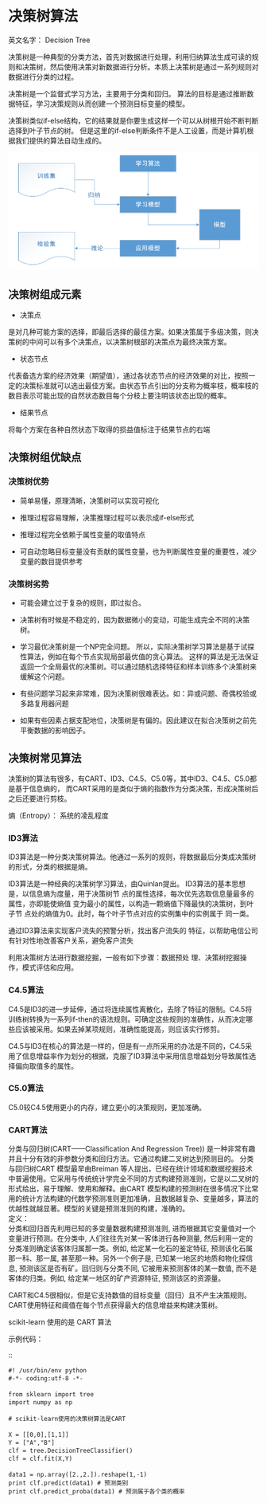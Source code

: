 # 决策树算法

英文名字： Decision Tree

决策树是一种典型的分类方法，首先对数据进行处理，利用归纳算法生成可读的规则和决策树，然后使用决策对新数据进行分析。本质上决策树是通过一系列规则对数据进行分类的过程。

决策树是一个监督式学习方法，主要用于分类和回归。
算法的目标是通过推断数据特征，学习决策规则从而创建一个预测目标变量的模型。

决策树类似if-else结构，它的结果就是你要生成这样一个可以从树根开始不断判断选择到叶子节点的树。
但是这里的if-else判断条件不是人工设置，而是计算机根据我们提供的算法自动生成的。

![images/20170619_1_dtree_1.png](images/20170619_1_dtree_1.png)

## 决策树组成元素

* 决策点       

是对几种可能方案的选择，即最后选择的最佳方案。如果决策属于多级决策，则决策树的中间可以有多个决策点，以决策树根部的决策点为最终决策方案。            
 
* 状态节点                     

代表备选方案的经济效果（期望值），通过各状态节点的经济效果的对比，按照一定的决策标准就可以选出最佳方案。由状态节点引出的分支称为概率枝，概率枝的数目表示可能出现的自然状态数目每个分枝上要注明该状态出现的概率。 

* 结果节点     

将每个方案在各种自然状态下取得的损益值标注于结果节点的右端


## 决策树组优缺点

### 决策树优势

* 简单易懂，原理清晰，决策树可以实现可视化

* 推理过程容易理解，决策推理过程可以表示成if-else形式

* 推理过程完全依赖于属性变量的取值特点

* 可自动忽略目标变量没有贡献的属性变量，也为判断属性变量的重要性，减少变量的数目提供参考


### 决策树劣势

* 可能会建立过于复杂的规则，即过拟合。
* 决策树有时候是不稳定的，因为数据微小的变动，可能生成完全不同的决策树。 
* 学习最优决策树是一个NP完全问题。
    所以，实际决策树学习算法是基于试探性算法，例如在每个节点实现局部最优值的贪心算法。
    这样的算法是无法保证返回一个全局最优的决策树。可以通过随机选择特征和样本训练多个决策树来缓解这个问题。
    
* 有些问题学习起来非常难，因为决策树很难表达。如：异或问题、奇偶校验或多路复用器问题
* 如果有些因素占据支配地位，决策树是有偏的。因此建议在拟合决策树之前先平衡数据的影响因子。

## 决策树常见算法

决策树的算法有很多，有CART、ID3、C4.5、C5.0等，其中ID3、C4.5、C5.0都是基于信息熵的，
而CART采用的是类似于熵的指数作为分类决策，形成决策树后之后还要进行剪枝。

熵（Entropy）： 系统的凌乱程度

### ID3算法

ID3算法是一种分类决策树算法。他通过一系列的规则，将数据最后分类成决策树的形式，分类的根据是熵。

ID3算法是一种经典的决策树学习算法，由Quinlan提出。
ID3算法的基本思想是，以信息熵为度量，用于决策树节
点的属性选择，每次优先选取信息量最多的属性，亦即能使熵值
变为最小的属性，以构造一颗熵值下降最快的决策树，到叶子节
点处的熵值为0。此时，每个叶子节点对应的实例集中的实例属于
同一类。


通过ID3算法来实现客户流失的预警分析，找出客户流失的
特征，以帮助电信公司有针对性地改善客户关系，避免客户流失

利用决策树方法进行数据挖掘，一般有如下步骤：数据预处
理、决策树挖掘操作，模式评估和应用。 


### C4.5算法

C4.5是ID3的进一步延伸，通过将连续属性离散化，去除了特征的限制。C4.5将训练树转换为一系列if-then的语法规则。可确定这些规则的准确性，从而决定哪些应该被采用。如果去掉某项规则，准确性能提高，则应该实行修剪。

C4.5与ID3在核心的算法是一样的，但是有一点所采用的办法是不同的，C4.5采用了信息增益率作为划分的根据，克服了ID3算法中采用信息增益划分导致属性选择偏向取值多的属性。


### C5.0算法

C5.0较C4.5使用更小的内存，建立更小的决策规则，更加准确。

### CART算法


分类与回归树(CART——Classification And Regression Tree)) 是一种非常有趣并且十分有效的非参数分类和回归方法。它通过构建二叉树达到预测目的。
分类与回归树CART 模型最早由Breiman 等人提出，已经在统计领域和数据挖掘技术中普遍使用。它采用与传统统计学完全不同的方式构建预测准则，它是以二叉树的形式给出，易于理解、使用和解释。由CART 模型构建的预测树在很多情况下比常用的统计方法构建的代数学预测准则更加准确，且数据越复杂、变量越多，算法的优越性就越显著。模型的关键是预测准则的构建，准确的。		
定义：		
分类和回归首先利用已知的多变量数据构建预测准则, 进而根据其它变量值对一个变量进行预测。在分类中, 人们往往先对某一客体进行各种测量, 然后利用一定的分类准则确定该客体归属那一类。例如, 给定某一化石的鉴定特征, 预测该化石属那一科、那一属, 甚至那一种。另外一个例子是, 已知某一地区的地质和物化探信息, 预测该区是否有矿。回归则与分类不同, 它被用来预测客体的某一数值, 而不是客体的归类。例如, 给定某一地区的矿产资源特征, 预测该区的资源量。



CART和C4.5很相似，但是它支持数值的目标变量（回归）且不产生决策规则。CART使用特征和阈值在每个节点获得最大的信息增益来构建决策树。


scikit-learn 使用的是 CART 算法


示例代码：		 

::    

	#! /usr/bin/env python
	#-*- coding:utf-8 -*-

	from sklearn import tree
	import numpy as np

	# scikit-learn使用的决策树算法是CART

	X = [[0,0],[1,1]]
	Y = ["A","B"]
	clf = tree.DecisionTreeClassifier()
	clf = clf.fit(X,Y)

	data1 = np.array([2.,2.]).reshape(1,-1)
	print clf.predict(data1) # 预测类别  
	print clf.predict_proba(data1) # 预测属于各个类的概率








